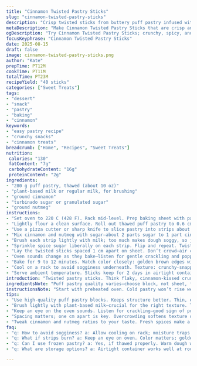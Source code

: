 ```yaml
---
title: "Cinnamon Twisted Pastry Sticks"
slug: "cinnamon-twisted-pastry-sticks"
description: "Crisp twisted sticks from buttery puff pastry infused with cinnamon sugar, baked until golden and flaky. Quick hands and a sharp blade. Dairy-free milk swap suggested, plus exciting nutmeg addition for a spicy lift. About 40 sticks per batch, great crowd pleaser or snack with tea."
metaDescription: "Make Cinnamon Twisted Pastry Sticks that are crisp and flaky. Perfect snack for tea or crowd-pleaser at gatherings."
ogDescription: "Try Cinnamon Twisted Pastry Sticks; crunchy, spicy, and delightful with tea or coffee. Quick prep and baking time. Simple yet intriguing."
focusKeyphrase: "Cinnamon Twisted Pastry Sticks"
date: 2025-08-15
draft: false
image: cinnamon-twisted-pastry-sticks.png
author: "Kate"
prepTime: PT12M
cookTime: PT11M
totalTime: PT23M
recipeYield: "40 sticks"
categories: ["Sweet Treats"]
tags:
- "dessert"
- "snack"
- "pastry"
- "baking"
- "cinnamon"
keywords:
- "easy pastry recipe"
- "crunchy snacks"
- "cinnamon treats"
breadcrumb: ["Home", "Recipes", "Sweet Treats"]
nutrition: 
 calories: "130"
 fatContent: "7g"
 carbohydrateContent: "16g"
 proteinContent: "2g"
ingredients:
- "280 g puff pastry, thawed (about 10 oz)"
- "plant-based milk or regular milk, for brushing"
- "ground cinnamon"
- "turbinado sugar or granulated sugar"
- "ground nutmeg"
instructions:
- "Set oven to 220 C (428 F). Rack mid-level. Prep baking sheet with parchment or silicone liner."
- "Lightly flour a clean surface. Roll out thawed puff pastry to 0.6 cm (1/4 in) thickness. Keep edges even for uniform twists."
- "Use a pizza cutter or sharp knife to slice pastry into strips about 1.2 cm (1/2 in) wide by 9 cm (3.5 in) long. Less length means more crunch and quicker bake."
- "Mix cinnamon and nutmeg with sugar—about 2 parts sugar to 1 part cinnamon, pinch nutmeg. Stir to scatter evenly."
- "Brush each strip lightly with milk; too much makes dough soggy, so just enough for seasoning to stick."
- "Sprinkle spice sugar liberally on each strip. Flip and repeat. Twist each strip twice or thrice, tight enough to hold shape but not stretched out."
- "Lay the twisted sticks spaced 1 cm apart on sheet. Don’t crowd—air circulation key to even browning."
- "Oven sounds change as they bake—listen for gentle crackling and popping from butter layers inflating."
- "Bake for 9 to 12 minutes. Watch color closely: golden brown edges with puffed layers. If too light, dry; too dark, bitter."
- "Cool on a rack to avoid sogginess underneath. Texture: crunchy-snappy, not floppy."
- "Serve ambient temperature. Sticks keep for 2 days in airtight container; re-crisp with brief oven warming."
introduction: "Twisted pastry sticks. Think flaky, cinnamon-kissed crunch layered with hint nutmeg, subtle sweetness. No fuss, no frills. Puff pastry ready-made saves hours. Twist for texture, bite for snap. Avoid soggy mess. Target crisp, golden finish. Your kitchen will smell like warm spice market, sugar caramelizing gently. Simple tweak: swap cow's milk with almond or oat milk—keeps dairy allergy off the table without losing the golden glaze sheen. Slicing technique matters; uneven strips bake unevenly, so precision counts. Bake near top rack for better browning if convection oven’s on. Serve warmish, not hot. Cold dulls texture; too hot softens. This snack pairs with black tea or espresso, no sugar added. Crunch. Sigh. Repeat. Great for impromptu guests or late-night munch."
ingredientsNote: "Puff pastry quality varies—choose block, not sheet, for better structure. Thaw fully but keep chilled until ready; warm dough is sticky, tears when rolling. Flour work surface lightly to prevent sticking; too much flour dries edges. Milk optional but crucial for even spice adhesion and color development. Nutmeg adds complexity but use sparingly—intense and can overpower cinnamon. Sugar type impacts texture; turbinado gives slight crunch difference versus fine granulated. Replace sugar with date sugar for whole-foods approach, though texture alters. Twisting technique traps air, creates flaky layers but over-twist tears dough causing leakages. Fresh cinnamon matters; stale powder dulls flavor."
instructionsNote: "Start with preheated oven. Cold pastry won’t rise well. Roll gently for even thickness; variable thickness means uneven bake—thin parts burn, thick stay raw inside. Cut strips uniformly; ragged edges reduce crispness. Brushing milk sparingly maximizes glaze without sogginess—use a pastry brush and dab excess off. Sprinkle spice sugar while milk wet, so it sticks, then turn over to coat both sides—better caramelization and flavor. Twisting is functional and aesthetic; gives character and prevents strips from flattening during bake. Space on pan is non-negotiable; overcrowding traps steam and softens pastry. Listen during baking: crackle means layers puffing; silence means under-bake; harsh dark color means burnt butter. Remove when golden, not brown to avoid bitter notes. Cool completely on wire rack—avoids moisture on bottom and keeps crispness. Storage airtight, at room temp only; refrigeration ruins the crunch. Reheat briefly in hot oven if soft before serving."
tips:
- "Use high-quality puff pastry blocks. Keeps structure better. Thin, even strips are crucial; they bake uniformly. Cool work surface helps too."
- "Brush lightly with plant-based milk—crucial for the right texture. Too much makes them soggy. Just enough for sugar to stick. Sprinkle while wet."
- "Keep an eye on the oven sounds. Listen for crackling—good sign of puffing layers. If silent, check for undercooking."
- "Spacing matters; one cm apart is key. Overcrowding softens texture drastically. Bake close to the top for better browning if your oven allows."
- "Tweak cinnamon and nutmeg ratios to your taste. Fresh spices make a big difference. Stale spices dull flavor; check your pantry."
faq:
- "q: How to avoid sogginess? a: Allow cooling on rack; moisture traps underneath. Ensure baking sheet isn't too crowded. Thin strips fry better."
- "q: What if strips burn? a: Keep an eye on oven. Color matters; golden, not brown. Adjust rack positioning for even heating."
- "q: Can I use frozen pastry? a: Yes, if thawed properly. Warm dough won’t rise well, also sticky when rolling out. Ensure nice layers."
- "q: What are storage options? a: Airtight container works well at room temp. Avoid fridge; it ruins crispness. Brief oven warming revives crunch."

---
```

